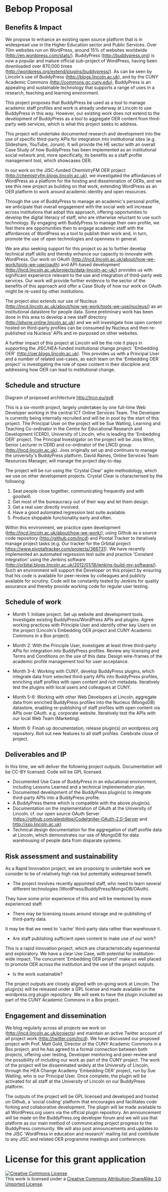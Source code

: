 # Bebop Proposal

## Benefits & Impact

We propose to enhance an existing open source platform that is in widespread use in the Higher Education sector and Public Services. Over 70m websites run on WordPress, around 15% of websites worldwide (http://en.wordpress.com/stats/). BuddyPress (http://buddypress.org) is now a popular and mature official sub-project of WordPress, having been downloaded over 870,000 times (http://wordpress.org/extend/plugins/buddypress/). As can be seen by Lincoln's use of BuddyPress (http://blogs.lincoln.ac.uk), and by the CUNY Academic Commons (http://commons.gc.cuny.edu), BuddyPress is an appealing and sustainable technology that supports a range of uses in a research, teaching and learning environment.

This project proposes that BuddyPress be used as a tool to manage academic staff profiles and work is already underway at Lincoln to use BuddyPress in this way. However, our existing work does not extend to the development of BuddyPress as a tool to aggregate OER content from third-party web services, which is what this project seeks to address.

This project will undertake documented research and development into the use of specific third-party APIs for integration into institutional sites (e.g. Slideshare, YouTube, Jorum). It will provide the HE sector with an overall Case Study of how BuddyPress has been implemented as an institutional social network and, more specifically, its benefits as a staff profile management tool, which showcases OER. 

In our work on the JISC-funded ChemistryFM OER project (http://chemistryfm.blogs.lincoln.ac.uk), we investigated the affordances of WordPress as a platform for the hosting and dissemination of OERs, and we see this new project as building on that work, extending WordPress as an OER platform to work around academic identity and open resources.

Through the use of BuddyPress to manage an academic's personal profile, we anticipate that overall engagement with the social web will increase across institutions that adopt this approach, offering opportunities to develop the digital literacy of staff, who are otherwise reluctant to use such technology. By engaging with BuddyPress to manage their own profile, we feel there are opportunities then to engage academic staff with the affordances of WordPress as a tool to publish their work and, in turn, promote the use of open technologies and openness in general.

We are also seeking support for this project so as to further develop technical staff skills and thereby enhance our capacity to innovate with WordPress. Our work on OAuth (http://lncd.lincoln.ac.uk/about/how-we-work/tools-we-use/oauth) and API-based development (http://lncd.lincoln.ac.uk/projects/data-lincoln-ac-uk/) provides us with significant experience relevant to the use and integration of third-party web services. Our work will provide further evidence to the sector of the benefits of this approach and offer a Case Study of how our work on OAuth might be re-used by other institutions. 

The project also extends our use of Nucleus (http://lncd.lincoln.ac.uk/about/how-we-work/tools-we-use/nucleus/) as an institutional datastore for people data. Some preliminary work has been done in this area to develop a new staff directory  (http://phone.online.lincoln.ac.uk) and we will investigate how open content hosted on third-party profiles can be consumed by Nucleus and then re-published via Nucleus’ APIs and re-purposed on other websites.

A further impact of this project at Lincoln will be the role it plays in supporting the JISC/HEA-funded institutional change project: 'Embedding OER' (http://oer.blogs.lincoln.ac.uk). This provides us with a Principal User and a number of related use-cases, as each team on the 'Embedding OER project' is investigating the role of open content in their discipline and addressing how OER can lead to institutional change. 

## Schedule and structure

Diagram of proposed architecture http://lncn.eu/gv8 

This is a six-month project, largely undertaken by one full-time Web Developer working in the central ICT Online Services Team. The Developer is currently being internally recruited and will be in post by the start of this project. The Principal User on the project will be Sue Watling, Learning and Teaching Co-ordinator in the Centre for Educational Research and Development (CERD), University of Lincoln, who is leading the 'Embedding OER' project. The Principal Investigator on the project will be Joss Winn, Senior Lecturer in CERD and co-ordinator of the LNCD group (http://lncd.lincoln.ac.uk). Joss originally set up and continues to manage the university's BuddyPress platform. David Raines, Online Services Team Resources Manager, will manage the project day-to-day.

The project will be run using the 'Crystal Clear' agile methodology, which we use on other development projects. Crystal Clear is characterised by the following:

1. Seat people close together, communicating frequently and with goodwill.
2. Get most of the bureaucracy out of their way and let them design.
3. Get a real user directly involved.
4. Have a good automated regression test suite available.
5. Produce shippable functionality early and often.

Within this environment, we practice open development (http://lncd.lincoln.ac.uk/about/how-we-work/), using Github as a source code repository (http://github.com/lncd) and Pivotal Tracker to iteratively manage project tasks (e.g. Our tracker for the Orbital project https://www.pivotaltracker.com/projects/366731). We have recently implemented an automated regression test suite and practice 'Constant integration' using the Jenkins software (http://orbital.blogs.lincoln.ac.uk/2012/01/18/jenkins-build-my-software/). Such an environment will support the Developer on this project by ensuring that his code is available for peer-review by colleagues and publicly available for scrutiny. Code will be constantly tested by Jenkins for quality assurance and thereby provide working code for regular user testing. 

## Schedule of work

* Month 1: Initiate project. Set up website and development tools. Investigate existing BuddyPress/WordPress APIs and plugins. Agree working practices with Principle User and identify other key Users on the project (Lincoln's Embedding OER project and CUNY Academic Commons in a Box project).

* Month 2: With the Principle User, investigate at least three third-party APIs for integration into BuddyPress profiles. Review any licensing and Terms and Conditions on the use of this data. Design wire-frames of the academic profile management tool for user acceptance.

* Month 3-4: Working with CUNY, develop BuddyPress plugins, which integrate data from selected third-party APIs into BuddyPress profiles, enriching staff profiles with open content and rich metadata. Iteratively test the plugins with local users and colleagues at CUNY.

* Month 5-6: Working with other Web Developers at Lincoln, aggregate data from enriched BuddyPress profiles into the Nucleus (MongoDB) datastore, enabling re-publishing of staff profiles with open content via APIs over OAuth. e.g. corporate website. Iteratively test the APIs with our local Web Team (Marketing).

* Month 6: Finish up documentation, release plugin(s) on wordpress.org repository. Roll out new features to all staff profiles. Celebrate close of project.

## Deliverables and IP

In this time, we will deliver the following project outputs. Documentation will be CC-BY licensed. Code will be GPL licensed.

* Documented Use Case of BuddyPress in an educational environment, including Lessons Learned and a technical implementation plan.
* Documented development of the BuddyPress plugin(s) to integrate third-party APIs into a BuddyPress profile.
* A BuddyPress theme which is compatible with the above plugin(s).
* Documentation on the implementation of OAuth at the University of Lincoln. cf. our open source OAuth Server (https://github.com/alexbilbie/CodeIgniter-OAuth-2.0-Server and http://sso.lincoln.ac.uk)
* Technical design documentation for the aggregation of staff profile data at Lincoln, which demonstrates our use of MongoDB for data warehousing of people data from disparate systems.

## Risk assessment and sustainability

As a Rapid Innovation project, we are proposing to undertake work we consider to be of relatively high risk but potentially widespread benefit.

* The project involves recently appointed staff, who need to learn several different technologies (WordPress/BuddyPress/MongoDB/OAuth). 

They have some prior experience of this and will be mentored by more experienced staff.

* There may be licensing issues around storage and re-publishing of third-party data. 

It may be that we need to 'cache' third-party data rather than warehouse it.

* Are staff publishing sufficient open content to make use of our work?

This is a rapid innovation project, which are characteristically experimental and exploratory. We have a clear Use Case, with potential for institution-wide impact. The concurrent 'Embedding OER project' make us well placed to promote OER across the institution and the use of the project outputs.

* Is the work sustainable?

The project outputs are closely aligned with on-going work at Lincoln. The plugin(s) will be released under a GPL license and made available on the wordpress.org plugin repository. We will seek to have the plugin included as part of the CUNY Academic Commons in a Box project.

## Engagement and dissemination

We blog regularly across all projects we work on (http://lncd.lincoln.ac.uk/projects) and maintain an active Twitter account of all project work (http://twitter.com/lncd). We have discussed our proposed project with Prof. Matt Gold, Director of the CUNY Academic Commons in a Box project, and he has agreed to a formal connection between both projects, offering user testing, Developer mentoring and peer-review and the possibility of including our work as part of the CUNY project. The work of the project will be disseminated widely at the University of Lincoln, through the HEA Change Academy 'Embedding OER' project, run by Sue Watling, who is our Principal User. Once complete, the plugin will be activated for all staff at the University of Lincoln on our BuddyPress platform.

The outputs of the project will be GPL licensed and developed and hosted on Github, a 'social coding' platform that encourages and facilitates code forking and collaborative development. The plugin will be made available to all WordPress.org users via the official plugin repository. An announcement will be made on the BuddyPress.org developer forum and we will use that platform as our main method of communicating project progress to the BuddyPress community. We will also post announcements and updates to the JISC 'WordPress in education and research' mailing list and contribute to any JISC and related OER programme meetings and conferences.

# License for this grant application

<a rel="license" href="http://creativecommons.org/licenses/by-sa/3.0/"><img alt="Creative Commons License" style="border-width:0" src="http://i.creativecommons.org/l/by-sa/3.0/88x31.png" /></a><br />This work is licensed under a <a rel="license" href="http://creativecommons.org/licenses/by-sa/3.0/">Creative Commons Attribution-ShareAlike 3.0 Unported License</a>.